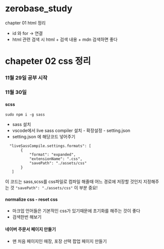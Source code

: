 # zerobase_study

chapter 01 html 정리 

- id 와 for -> 연결
- html 관련 검색 시 html + 검색 내용 + mdn 검색하면 좋다

chapeter 02 css 정리 
=======

### 11월 29일 공부 시작 

### 11월 30일 

#### scss 
`sudo npm i -g sass` 
- sass 설치 
- vscode에서 live sass compiler 설치 - 확장설정 - setting.json 
- setting.json 에 해당코드 넣어주기
 ``` 
   "liveSassCompile.settings.formats": [
        {
            "format": "expanded",
            "extensionName": ".css",
            "savePath": "./assets/css"
        }
    ]
 ``` 
이 코드는 sass,scss를 css파일로 컴파일 해줄때 어느 경로에 저장할 것인지 지정해주는 것 
`"savePath": "./assets/css"` 이 부분 중요!

#### normalize css - reset css 
- 마크업 언어들은 기본적인 css가 있기때문에 초기화를 해주는 것이 좋다 
- 검색한번 해보기 


#### 네이버 주문서 페이지 만들기 
- 맨 처음 페이지인 매장, 포장 선택 팝업 페이지 만들기 

